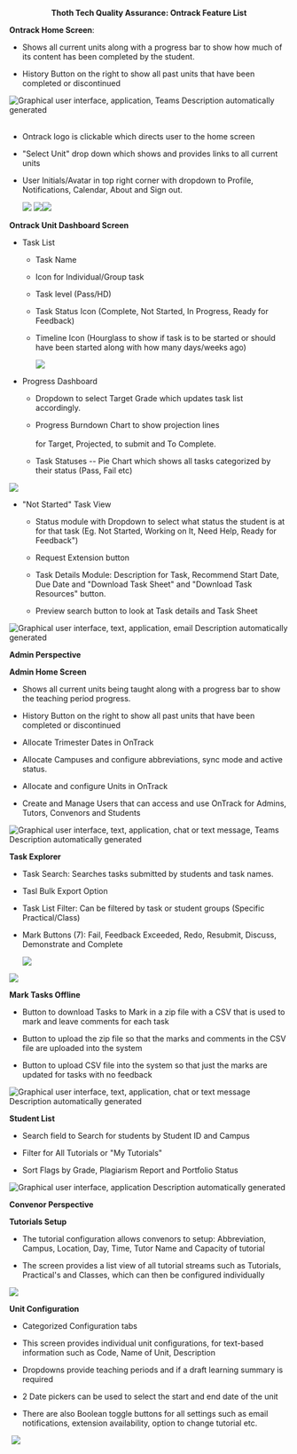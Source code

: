 **<div align="center">Thoth Tech Quality Assurance: Ontrack Feature List </div>**

**Ontrack Home Screen**:

-   Shows all current units along with a progress bar to show how much
    of its content has been completed by the student.

-   History Button on the right to show all past units that have been
    completed or discontinued
    
![Graphical user interface, application, Teams Description automatically
generated](./Feature_Images/media/image1.png)
<br></br>



-   Ontrack logo is clickable which directs user to the home screen

-   "Select Unit" drop down which shows and provides links to all
    current units

-   User Initials/Avatar in top right corner with dropdown to Profile,
    Notifications, Calendar, About and Sign
    out.
    
    ![](./Feature_Images/media/image2.png)
    ![](./Feature_Images/media/image3.png)![](./Feature_Images/media/image4.png)



**Ontrack Unit Dashboard Screen**

-   Task List

    -   Task Name

    -   Icon for Individual/Group task

    -   Task level (Pass/HD)

    -   Task Status Icon (Complete, Not Started, In Progress, Ready for
        Feedback)

    -   Timeline Icon (Hourglass to show if task is to be started or
        should have been started along with how many days/weeks ago)
        
        ![](./Feature_Images/media/image5.png)

-   Progress Dashboard

    -   Dropdown to select Target Grade which updates task list
        accordingly.

    -   Progress Burndown Chart to show projection lines\
        \
        for Target, Projected, to submit and To Complete.

    -   Task Statuses -- Pie Chart which shows all tasks categorized by
        their status (Pass, Fail etc)

![](./Feature_Images/media/image6.png)

-   "Not Started" Task View

    -   Status module with Dropdown to select what status the student is
        at for that task (Eg. Not Started, Working on It, Need Help,
        Ready for Feedback")

    -   Request Extension button

    -   Task Details Module: Description for Task, Recommend Start Date,
        Due Date and "Download Task Sheet" and "Download Task Resources"
        button.

    -   Preview search button to look at Task details and Task Sheet

![Graphical user interface, text, application, email Description
automatically
generated](./Feature_Images/media/image7.png)

**Admin Perspective**

**Admin Home Screen**

-   Shows all current units being taught along with a progress bar to
    show the teaching period progress.

-   History Button on the right to show all past units that have been
    completed or discontinued

-   Allocate Trimester Dates in OnTrack

-   Allocate Campuses and configure abbreviations, sync mode and active
    status.

-   Allocate and configure Units in OnTrack

-   Create and Manage Users that can access and use OnTrack for Admins,
    Tutors, Convenors and Students

![Graphical user interface, text, application, chat or text message,
Teams Description automatically
generated](./Feature_Images/media/image8.png)


**Task Explorer**

-   Task Search: Searches tasks submitted by students and task names.

-   Tasl Bulk Export Option

-   Task List Filter: Can be filtered by task or student groups
    (Specific Practical/Class)

-   Mark Buttons (7): Fail, Feedback Exceeded, Redo, Resubmit, Discuss,
    Demonstrate and Complete
    
    ![](./Feature_Images/media/image9.png)

![](./Feature_Images/media/image10.png)

**Mark Tasks Offline**

-   Button to download Tasks to Mark in a zip file with a CSV that is
    used to mark and leave comments for each task

-   Button to upload the zip file so that the marks and comments in the
    CSV file are uploaded into the system

-   Button to upload CSV file into the system so that just the marks are
    updated for tasks with no feedback

![Graphical user interface, text, application, chat or text message
Description automatically
generated](./Feature_Images/media/image11.png)

**Student List**

-   Search field to Search for students by Student ID and Campus

-   Filter for All Tutorials or "My Tutorials"

-   Sort Flags by Grade, Plagiarism Report and Portfolio Status

![Graphical user interface, application Description automatically
generated](./Feature_Images/media/image12.png)

**Convenor Perspective**

**Tutorials Setup**

-   The tutorial configuration allows convenors to setup: Abbreviation,
    Campus, Location, Day, Time, Tutor Name and Capacity of tutorial

-   The screen provides a list view of all tutorial streams such as
    Tutorials, Practical's and Classes, which can then be configured
    individually

![](./Feature_Images/media/image13.png)

**Unit Configuration**

-   Categorized Configuration tabs

-   This screen provides individual unit configurations, for text-based
    information such as Code, Name of Unit, Description

-   Dropdowns provide teaching periods and if a draft learning summary
    is required

-   2 Date pickers can be used to select the start and end date of the
    unit

-   There are also Boolean toggle buttons for all settings such as email
    notifications, extension availability, option to change tutorial
    etc.

 ![](./Feature_Images/media/image14.png)
